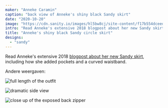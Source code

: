 ```yaml
---
maker: "Anneke Caramin"
caption: "back view of Anneke's shiny black Sandy skirt"
date: "2020-10-20"
image: "https://cdn.sanity.io/images/hl5bw8cj/site-content/f17b554dceedcfa01572346e5032e4836deb6f52-1080x1080.jpg"
intro: "Read Anneke's extensive 2018 blogpost about her new Sandy skirt , including how she added pockets and a curved waistband."
title: "Anneke's shiny black Sandy circle skirt"
designs:
  - "sandy"
---
```


Read Anneke's extensive 2018 [blogpost about her new Sandy skirt](http://www.annekecaramin.com/2018/08/garbage-dragon.html), including how she added pockets and a curved waistband.

Andere weergaven:

![full length of the outfit](https://posts.freesewing.org/uploads/sandy_by_anneke_front_fulllength_76df5afe47.jpg "full length of the outfit")

![dramatic side view](https://posts.freesewing.org/uploads/sandy_by_anneke_sideview_7cde00b133.jpg "dramatic side view")

![close up of the exposed back zipper](https://posts.freesewing.org/uploads/sandy_by_anneke_zipper_e2f30b94dd.jpg "close up of the exposed back zipper")
